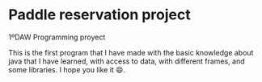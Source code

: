 # Paddle reservation project
1ºDAW Programming proyect 


This is the first program that I have made with the basic knowledge about java that I have learned, with access to data, with different frames, and some libraries.
I hope you like it 😄.
